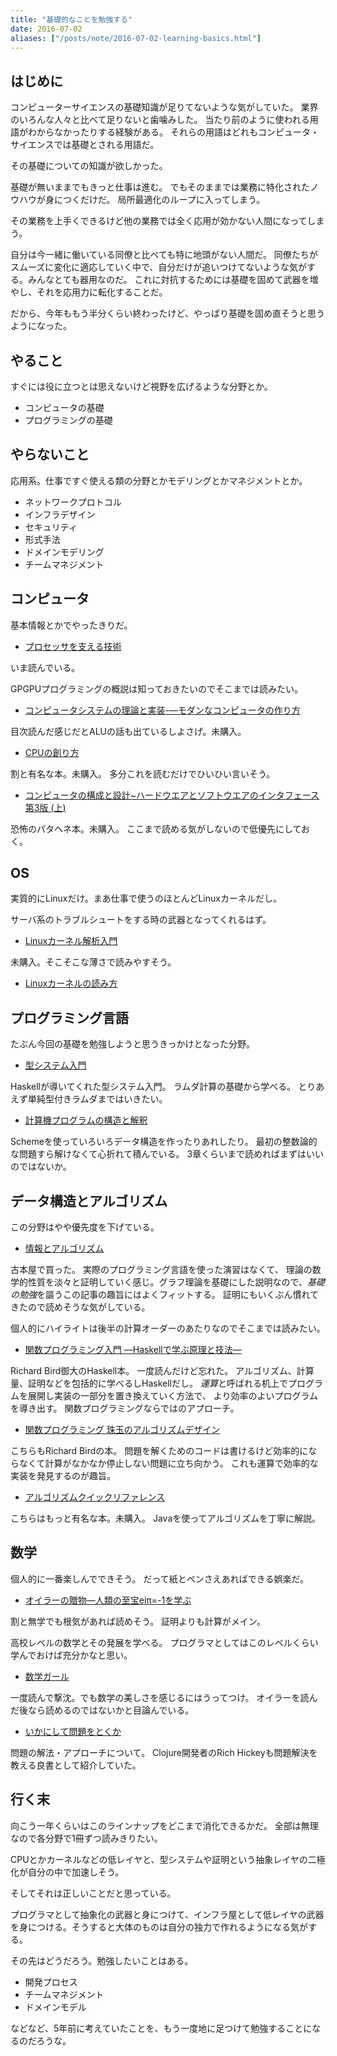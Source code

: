 ```yaml
---
title: "基礎的なことを勉強する"
date: 2016-07-02
aliases: ["/posts/note/2016-07-02-learning-basics.html"]
---
```


## はじめに

コンピューターサイエンスの基礎知識が足りてないような気がしていた。
業界のいろんな人々と比べて足りないと歯噛みした。
当たり前のように使われる用語がわからなかったりする経験がある。
それらの用語はどれもコンピュータ・サイエンスでは基礎とされる用語だ。

その基礎についての知識が欲しかった。

基礎が無いままでもきっと仕事は進む。
でもそのままでは業務に特化されたノウハウが身につくだけだ。
局所最適化のループに入ってしまう。

その業務を上手くできるけど他の業務では全く応用が効かない人間になってしまう。

自分は今一緒に働いている同僚と比べても特に地頭がない人間だ。
同僚たちがスムーズに変化に適応していく中で、自分だけが追いつけてないような気がする。みんなとても器用なのだ。
これに対抗するためには基礎を固めて武器を増やし、それを応用力に転化することだ。

だから、今年ももう半分くらい終わったけど、やっぱり基礎を固め直そうと思うようになった。

## やること

すぐには役に立つとは思えないけど視野を広げるような分野とか。

- コンピュータの基礎
- プログラミングの基礎

## やらないこと

応用系。仕事ですぐ使える類の分野とかモデリングとかマネジメントとか。

- ネットワークプロトコル
- インフラデザイン
- セキュリティ
- 形式手法
- ドメインモデリング
- チームマネジメント

## コンピュータ

基本情報とかでやったきりだ。

- [プロセッサを支える技術](https://www.amazon.co.jp/dp/4774145211/)

いま読んでいる。

GPGPUプログラミングの概説は知っておきたいのでそこまでは読みたい。

- [コンピュータシステムの理論と実装-―モダンなコンピュータの作り方](https://www.amazon.co.jp/dp/4873117127)

目次読んだ感じだとALUの話も出ているしよさげ。未購入。

- [CPUの創り方](https://www.amazon.co.jp/dp/4839909865/)

割と有名な本。未購入。
多分これを読むだけでひいひい言いそう。

- [コンピュータの構成と設計~ハードウエアとソフトウエアのインタフェース 第3版 (上)](https://www.amazon.co.jp/dp/482228266X)

恐怖のパタヘネ本。未購入。
ここまで読める気がしないので低優先にしておく。

## OS

実質的にLinuxだけ。まあ仕事で使うのほとんどLinuxカーネルだし。

サーバ系のトラブルシュートをする時の武器となってくれるはず。

- [Linuxカーネル解析入門](https://www.amazon.co.jp/dp/4777516156)

未購入。そこそこな薄さで読みやすそう。

- [Linuxカーネルの読み方](http://image.gihyo.co.jp/assets/files/event/2008/24svr/report/2-24svr-TechMTG-ito.pdf)

## プログラミング言語

たぶん今回の基礎を勉強しようと思うきっかけとなった分野。

- [型システム入門](https://www.amazon.co.jp/dp/4274069117/)

Haskellが導いてくれた型システム入門。
ラムダ計算の基礎から学べる。
とりあえず単純型付きラムダまではいきたい。

- [計算機プログラムの構造と解釈](https://www.amazon.co.jp/dp/489471163X/)

Schemeを使っていろいろデータ構造を作ったりあれしたり。
最初の整数論的な問題すら解けなくて心折れて積んでいる。
3章くらいまで読めればまずはいいのではないか。

## データ構造とアルゴリズム

この分野はやや優先度を下げている。

- [情報とアルゴリズム](https://www.amazon.co.jp/dp/4627702515/)

古本屋で買った。
実際のプログラミング言語を使った演習はなくて、
理論の数学的性質を淡々と証明していく感じ。グラフ理論を基礎にした説明なので、*基礎の勉強*を謳うこの記事の趣旨にはよくフィットする。
証明にもいくぶん慣れてきたので読めそうな気がしている。

個人的にハイライトは後半の計算オーダーのあたりなのでそこまでは読みたい。

- [関数プログラミング入門 ―Haskellで学ぶ原理と技法―](https://www.amazon.co.jp/dp/427406896X/)

Richard Bird御大のHaskell本。
一度読んだけど忘れた。
アルゴリズム、計算量、証明などを包括的に学べるしHaskellだし。
*運算*と呼ばれる机上でプログラムを展開し実装の一部分を置き換えていく方法で、
より効率のよいプログラムを導き出す。
関数プログラミングならではのアプローチ。

- [関数プログラミング 珠玉のアルゴリズムデザイン](https://www.amazon.co.jp/dp/4274050645)

こちらもRichard Birdの本。
問題を解くためのコードは書けるけど効率的にならなくて計算がなかなか停止しない問題に立ち向かう。
これも運算で効率的な実装を発見するのが趣旨。

- [アルゴリズムクイックリファレンス](https://www.amazon.co.jp/dp/4873114284)

こちらはもっと有名な本。未購入。
Javaを使ってアルゴリズムを丁寧に解説。

## 数学

個人的に一番楽しんでできそう。
だって紙とペンさえあればできる娯楽だ。

- [オイラーの贈物―人類の至宝eiπ=-1を学ぶ](https://www.amazon.co.jp/dp/448601863X)

割と無学でも根気があれば読めそう。
証明よりも計算がメイン。

高校レベルの数学とその発展を学べる。
プログラマとしてはこのレベルくらい学んでおけば充分かなと思い。

- [数学ガール](https://www.amazon.co.jp/dp/4797341378/)

一度読んで撃沈。でも数学の美しさを感じるにはうってつけ。
オイラーを読んだ後なら読めるのではないかと目論んでいる。

- [いかにして問題をとくか](https://www.amazon.co.jp/dp/4621045938)

問題の解法・アプローチについて。
Clojure開発者のRich Hickeyも問題解決を教える良書として紹介していた。

## 行く末

向こう一年くらいはこのラインナップをどこまで消化できるかだ。
全部は無理なので各分野で1冊ずつ読みきりたい。

CPUとかカーネルなどの低レイヤと、型システムや証明という抽象レイヤの二極化が自分の中で加速しそう。

そしてそれは正しいことだと思っている。

プログラマとして抽象化の武器と身につけて、インフラ屋として低レイヤの武器を身につける。そうすると大体のものは自分の独力で作れるようになる気がする。

その先はどうだろう。勉強したいことはある。

- 開発プロセス
- チームマネジメント
- ドメインモデル

などなど、5年前に考えていたことを、もう一度地に足つけて勉強することになるのだろうな。
